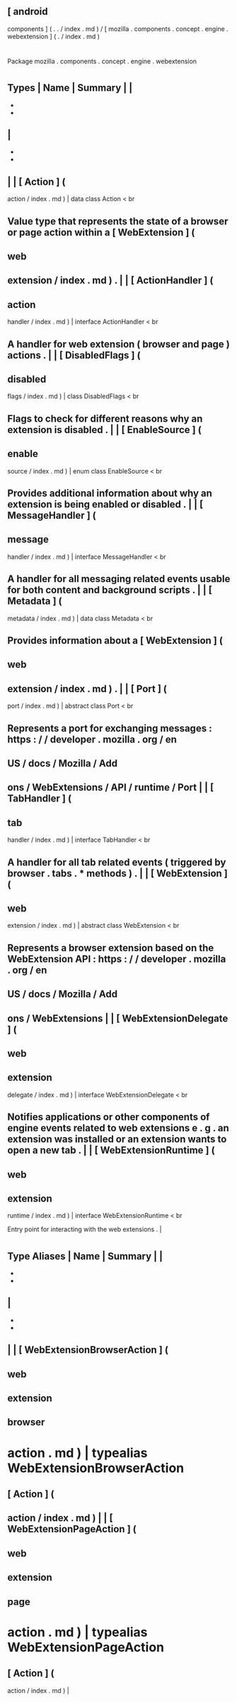 [
android
-
components
]
(
.
.
/
index
.
md
)
/
[
mozilla
.
components
.
concept
.
engine
.
webextension
]
(
.
/
index
.
md
)
#
#
Package
mozilla
.
components
.
concept
.
engine
.
webextension
#
#
#
Types
|
Name
|
Summary
|
|
-
-
-
|
-
-
-
|
|
[
Action
]
(
-
action
/
index
.
md
)
|
data
class
Action
<
br
>
Value
type
that
represents
the
state
of
a
browser
or
page
action
within
a
[
WebExtension
]
(
-
web
-
extension
/
index
.
md
)
.
|
|
[
ActionHandler
]
(
-
action
-
handler
/
index
.
md
)
|
interface
ActionHandler
<
br
>
A
handler
for
web
extension
(
browser
and
page
)
actions
.
|
|
[
DisabledFlags
]
(
-
disabled
-
flags
/
index
.
md
)
|
class
DisabledFlags
<
br
>
Flags
to
check
for
different
reasons
why
an
extension
is
disabled
.
|
|
[
EnableSource
]
(
-
enable
-
source
/
index
.
md
)
|
enum
class
EnableSource
<
br
>
Provides
additional
information
about
why
an
extension
is
being
enabled
or
disabled
.
|
|
[
MessageHandler
]
(
-
message
-
handler
/
index
.
md
)
|
interface
MessageHandler
<
br
>
A
handler
for
all
messaging
related
events
usable
for
both
content
and
background
scripts
.
|
|
[
Metadata
]
(
-
metadata
/
index
.
md
)
|
data
class
Metadata
<
br
>
Provides
information
about
a
[
WebExtension
]
(
-
web
-
extension
/
index
.
md
)
.
|
|
[
Port
]
(
-
port
/
index
.
md
)
|
abstract
class
Port
<
br
>
Represents
a
port
for
exchanging
messages
:
https
:
/
/
developer
.
mozilla
.
org
/
en
-
US
/
docs
/
Mozilla
/
Add
-
ons
/
WebExtensions
/
API
/
runtime
/
Port
|
|
[
TabHandler
]
(
-
tab
-
handler
/
index
.
md
)
|
interface
TabHandler
<
br
>
A
handler
for
all
tab
related
events
(
triggered
by
browser
.
tabs
.
*
methods
)
.
|
|
[
WebExtension
]
(
-
web
-
extension
/
index
.
md
)
|
abstract
class
WebExtension
<
br
>
Represents
a
browser
extension
based
on
the
WebExtension
API
:
https
:
/
/
developer
.
mozilla
.
org
/
en
-
US
/
docs
/
Mozilla
/
Add
-
ons
/
WebExtensions
|
|
[
WebExtensionDelegate
]
(
-
web
-
extension
-
delegate
/
index
.
md
)
|
interface
WebExtensionDelegate
<
br
>
Notifies
applications
or
other
components
of
engine
events
related
to
web
extensions
e
.
g
.
an
extension
was
installed
or
an
extension
wants
to
open
a
new
tab
.
|
|
[
WebExtensionRuntime
]
(
-
web
-
extension
-
runtime
/
index
.
md
)
|
interface
WebExtensionRuntime
<
br
>
Entry
point
for
interacting
with
the
web
extensions
.
|
#
#
#
Type
Aliases
|
Name
|
Summary
|
|
-
-
-
|
-
-
-
|
|
[
WebExtensionBrowserAction
]
(
-
web
-
extension
-
browser
-
action
.
md
)
|
typealias
WebExtensionBrowserAction
=
[
Action
]
(
-
action
/
index
.
md
)
|
|
[
WebExtensionPageAction
]
(
-
web
-
extension
-
page
-
action
.
md
)
|
typealias
WebExtensionPageAction
=
[
Action
]
(
-
action
/
index
.
md
)
|

